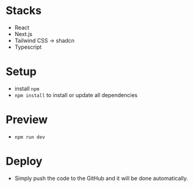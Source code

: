 # Stacks
- React
- Next.js
- Tailwind CSS -> shadcn
- Typescript

# Setup
- install ```npm```
- ```npm install``` to install or update all dependencies

# Preview
- ```npm run dev```

# Deploy
- Simply push the code to the GitHub and it will be done automatically.
